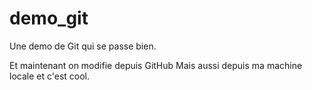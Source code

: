 # demo_git
Une demo de Git qui se passe bien.

Et maintenant on modifie depuis GitHub
Mais aussi depuis ma machine locale et c'est cool.
